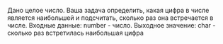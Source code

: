 Дано целое число. Ваша задача определить, какая цифра в числе является наибольшей и подсчитать, сколько раз она встречается в числе.
Входные данные: number - число.
Выходное значение: char - сколько раз встретилась наибольшая цифра